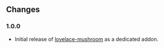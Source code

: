 ## Changes

### 1.0.0

- Initial release of [lovelace-mushroom](https://github.com/piitaya/lovelace-mushroom) as a dedicated addon.
